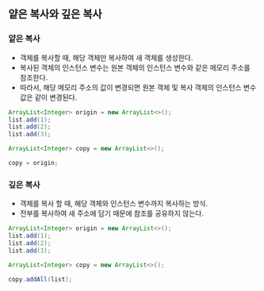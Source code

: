 ## 얕은 복사와 깊은 복사
### 얕은 복사
* 객체를 복사할 때, 해당 객체만 복사하여 새 객체를 생성한다.
* 복사된 객체의 인스턴스 변수는 원본 객체의 인스턴스 변수와 같은 메모리 주소를 참조한다.
* 따라서, 해당 메모리 주소의 값이 변경되면 원본 객체 및 복사 객체의 인스턴스 변수 값은 같이 변경된다.
```java
ArrayList<Integer> origin = new ArrayList<>();
list.add(1);
list.add(2);
list.add(3);

ArrayList<Integer> copy = new ArrayList<>();

copy = origin;
```

### 깊은 복사
* 객체를 복사 할 때, 해당 객체와 인스턴스 변수까지 복사하는 방식.
* 전부를 복사하여 새 주소에 담기 때문에 참조를 공유하지 않는다.
```java
ArrayList<Integer> origin = new ArrayList<>();
list.add(1);
list.add(2);
list.add(3);

ArrayList<Integer> copy = new ArrayList<>();

copy.addAll(list);
```
